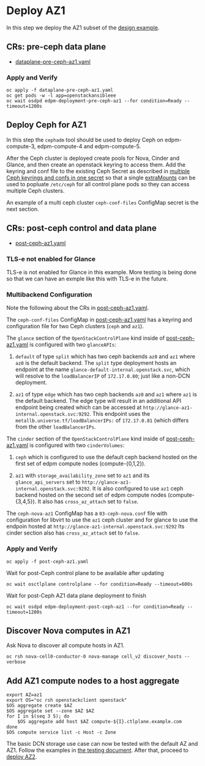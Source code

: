 # Deploy AZ1

In this step we deploy the AZ1 subset of
the [design example](../design.md).

## CRs: pre-ceph data plane

- [dataplane-pre-ceph-az1.yaml](dataplane-pre-ceph-az1.yaml)

### Apply and Verify

```
oc apply -f dataplane-pre-ceph-az1.yaml
oc get pods -w -l app=openstackansibleee
oc wait osdpd edpm-deployment-pre-ceph-az1 --for condition=Ready --timeout=1200s
```

## Deploy Ceph for AZ1

In this step the `cephadm` tool should be used to deploy Ceph on
edpm-compute-3, edpm-compute-4 and edpm-compute-5.

After the Ceph cluster is deployed create pools for Nova, Cinder and
Glance, and then create an openstack keyring to access them. Add the
keyring and conf file to the existing Ceph Secret as described in
[multiple Ceph keyrings and confs in one secret](https://github.com/openstack-k8s-operators/docs/blob/main/ceph.md#regarding-multiple-ceph-keyrings)
so that a single
[extraMounts](https://github.com/openstack-k8s-operators/docs/blob/main/ceph.md#access-the-ceph-secret-via-extramounts)
can be used to popluate `/etc/ceph` for all control plane pods
so they can access multiple Ceph clusters.

An example of a multi ceph cluster `ceph-conf-files` ConfigMap secret
is the next section.

## CRs: post-ceph control and data plane

- [post-ceph-az1.yaml](post-ceph-az1.yaml)

### TLS-e not enabled for Glance

TLS-e is not enabled for Glance in this example. More testing
is being done so that we can have an exmple like this with TLS-e in
the future.

### Multibackend Configuration

Note the following about the CRs in
[post-ceph-az1.yaml](post-ceph-az1.yaml).

The `ceph-conf-files` ConfigMap in
[post-ceph-az1.yaml](post-ceph-az1.yaml) has a keyring and
configuration file for two Ceph clusters (`ceph` and `az1`).

The `glance` section of the `OpenStackControlPlane` kind inside
of [post-ceph-az1.yaml](post-ceph-az1.yaml) is configured with two
`glanceAPIs`:

1. `default` of type `split` which has two ceph backends `az0` and
   `az1` where `az0` is the default backend. The `split` type
   deployment hosts an endpoint at the name
   `glance-default-internal.openstack.svc`, which will resolve to the
   `loadBalancerIP` of `172.17.0.80`; just like a non-DCN deployment.

2. `az1` of type `edge` which has two ceph backends `az0` and `az1`
   where `az1` is the default backend. The edge type will result in an
   additional API endpoint being created which can be accessed at
   `http://glance-az1-internal.openstack.svc:9292`. This endpoint
   uses the `metallb.universe.tf/loadBalancerIPs:` of
   `172.17.0.81` (which differs from the other `loadBalancerIPs`.

The `cinder` section of the `OpenStackControlPlane` kind inside
of [post-ceph-az1.yaml](post-ceph-az1.yaml) is configured with two
`cinderVolumes`:

1. `ceph` which is configured to use the default ceph backend hosted
   on the first set of edpm compute nodes (compute-{0,1,2}).

2. `az1` with `storage_availability_zone` set to `az1` and its
   `glance_api_servers` set to
   `http://glance-az1-internal.openstack.svc:9292`.
   It is also configured to use `az1` ceph backend hosted on the
   second set of edpm compute nodes (compute-{3,4,5}). It also has
   `cross_az_attach` set to `false`.

The `ceph-nova-az1` ConfigMap has a `03-ceph-nova.conf` file with
configuration for libvirt to use the `az1` ceph cluster and for
glance to use the endpoin hosted at
`http://glance-az1-internal.openstack.svc:9292`
Its cinder section also has `cross_az_attach` set to `false`.

### Apply and Verify
```
oc apply -f post-ceph-az1.yaml
```
Wait for post-Ceph control plane to be available after updating
```
oc wait osctlplane controlplane --for condition=Ready --timeout=600s
```
Wait for post-Ceph AZ1 data plane deployment to finish
```
oc wait osdpd edpm-deployment-post-ceph-az1 --for condition=Ready --timeout=1200s
```

## Discover Nova computes in AZ1

Ask Nova to discover all compute hosts in AZ1.
```
oc rsh nova-cell0-conductor-0 nova-manage cell_v2 discover_hosts --verbose
```

## Add AZ1 compute nodes to a host aggregate

```
export AZ=az1
export OS="oc rsh openstackclient openstack"
$OS aggregate create $AZ
$OS aggregate set --zone $AZ $AZ
for I in $(seq 3 5); do
    $OS aggregate add host $AZ compute-${I}.ctlplane.example.com
done
$OS compute service list -c Host -c Zone
```

The basic DCN storage use case can now be tested with the default AZ
and AZ1. Follow the examples in [the testing document](testing.md).
After that, proceed to [deploy AZ2](../az2).
